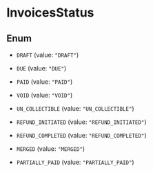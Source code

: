 

# InvoicesStatus

## Enum


* `DRAFT` (value: `"DRAFT"`)

* `DUE` (value: `"DUE"`)

* `PAID` (value: `"PAID"`)

* `VOID` (value: `"VOID"`)

* `UN_COLLECTIBLE` (value: `"UN_COLLECTIBLE"`)

* `REFUND_INITIATED` (value: `"REFUND_INITIATED"`)

* `REFUND_COMPLETED` (value: `"REFUND_COMPLETED"`)

* `MERGED` (value: `"MERGED"`)

* `PARTIALLY_PAID` (value: `"PARTIALLY_PAID"`)



